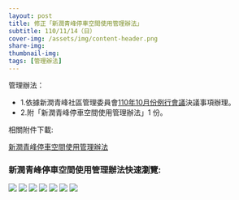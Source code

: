 ```yaml
---
layout: post
title: 修正「新潤青峰停車空間使用管理辦法」
subtitle: 110/11/14（日）
cover-img: /assets/img/content-header.png
share-img: 
thumbnail-img:
tags: [管理辦法]
---
```


管理辦法：
- 1.依據新潤青峰社區管理委員會[110年10月份例行會議](https://bq01.github.io/2021-11-14-1-meeting/)決議事項辦理。
- 2.附「新潤青峰停車空間使用管理辦法」1 份。

相關附件下載:

[新潤青峰停車空間使用管理辦法](../assets/post/20211114-2/新潤青峰停車空間使用管理辦法.pdf)

### 新潤青峰停車空間使用管理辦法快速瀏覽:

![](../assets/post/20211114-2/parking-space-01.png)
![](../assets/post/20211114-2/parking-space-02.png)
![](../assets/post/20211114-2/parking-space-03.png)
![](../assets/post/20211114-2/parking-space-04.png)
![](../assets/post/20211114-2/parking-space-05.png)
![](../assets/post/20211114-2/parking-space-06.png)
![](../assets/post/20211114-2/parking-space-07.png)

